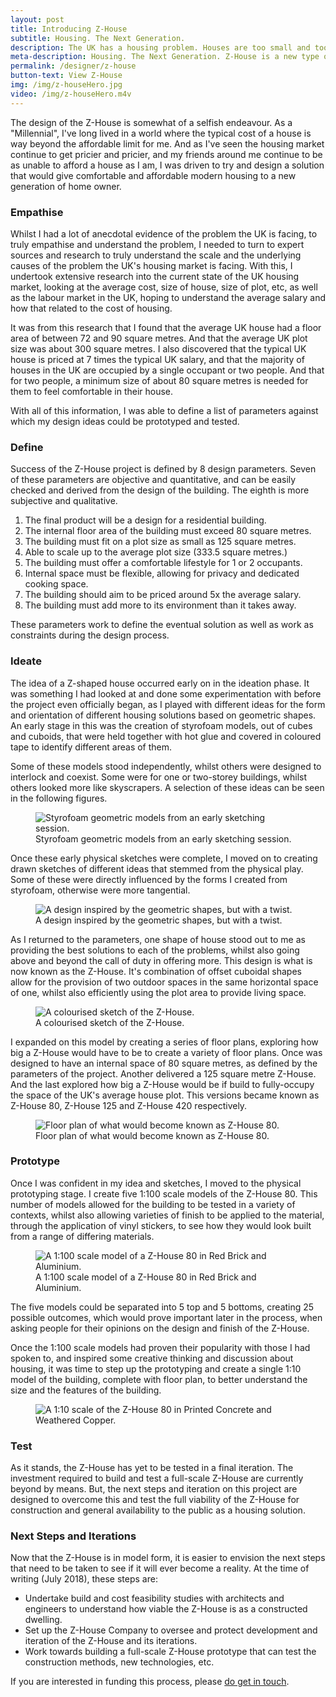 ```yaml
---
layout: post
title: Introducing Z-House
subtitle: Housing. The Next Generation.
description: The UK has a housing problem. Houses are too small and too expensive for the next generation and their families. Z-House aims to solve that problem by applying the design process to the problem.
meta-description: Housing. The Next Generation. Z-House is a new type of house for a new generation of home owners.
permalink: /designer/z-house
button-text: View Z-House
img: /img/z-houseHero.jpg
video: /img/z-houseHero.m4v
---
```


The design of the Z-House is somewhat of a selfish endeavour. As a "Millennial", I've long lived in a world where the typical cost of a house is way beyond the affordable limit for me. And as I've seen the housing market continue to get pricier and pricier, and my friends around me continue to be as unable to afford a house as I am, I was driven to try and design a solution that would give comfortable and affordable modern housing to a new generation of home owner.

### Empathise

Whilst I had a lot of anecdotal evidence of the problem the UK is facing, to truly empathise and understand the problem, I needed to turn to expert sources and research to truly understand the scale and the underlying causes of the problem the UK's housing market is facing. With this, I undertook extensive research into the current state of the UK housing market, looking at the average cost, size of house, size of plot, etc, as well as the labour market in the UK, hoping to understand the average salary and how that related to the cost of housing.

It was from this research that I found that the average UK house had a floor area of between 72 and 90 square metres. And that the average UK plot size was about 300 square metres. I also discovered that the typical UK house is priced at 7 times the typical UK salary, and that the majority of houses in the UK are occupied by a single occupant or two people. And that for two people, a minimum size of about 80 square metres is needed for them to feel comfortable in their house.

With all of this information, I was able to define a list of parameters against which my design ideas could be prototyped and tested.

### Define

Success of the Z-House project is defined by 8 design parameters. Seven of these parameters are objective and quantitative, and can be easily checked and derived from the design of the building. The eighth is more subjective and qualitative.

1. The final product will be a design for a residential building.
2. The internal floor area of the building must exceed 80 square metres.
3. The building must fit on a plot size as small as 125 square metres.
4. Able to scale up to the average plot size (333.5 square metres.)
5. The building must offer a comfortable lifestyle for 1 or 2 occupants.
6. Internal space must be flexible, allowing for privacy and dedicated cooking space.
7. The building should aim to be priced around 5x the average salary.
8. The building must add more to its environment than it takes away. 

These parameters work to define the eventual solution as well as work as constraints during the design process.

### Ideate

The idea of a Z-shaped house occurred early on in the ideation phase. It was something I had looked at and done some experimentation with before the project even officially began, as I played with different ideas for the form and orientation of different housing solutions based on geometric shapes. An early stage in this was the creation of styrofoam models, out of cubes and cuboids, that were held together with hot glue and covered in coloured tape to identify different areas of them.

Some of these models stood independently, whilst others were designed to interlock and coexist. Some were for one or two-storey buildings, whilst others looked more like skyscrapers. A selection of these ideas can be seen in the following figures.

<figure class="figure d-block text-center">
  <img src="/img/z-house/IMG_3481.jpg" class="figure-img img-fluid rounded" alt="Styrofoam geometric models from an early sketching session.">
  <figcaption class="figure-caption text-center">Styrofoam geometric models from an early sketching session.</figcaption>
</figure>

Once these early physical sketches were complete, I moved on to creating drawn sketches of different ideas that stemmed from the physical play. Some of these were directly influenced by the forms I created from styrofoam, otherwise were more tangential.

<figure class="figure d-block text-center">
  <img src="/img/z-house/IMG_3486.jpg" class="figure-img img-fluid rounded" alt="A design inspired by the geometric shapes, but with a twist.">
  <figcaption class="figure-caption text-center">A design inspired by the geometric shapes, but with a twist.</figcaption>
</figure>

As I returned to the parameters, one shape of house stood out to me as providing the best solutions to each of the problems, whilst also going above and beyond the call of duty in offering more. This design is what is now known as the Z-House. It's combination of offset cuboidal shapes allow for the provision of two outdoor spaces in the same horizontal space of one, whilst also efficiently using the plot area to provide living space.

<figure class="figure d-block text-center">
  <img src="/img/z-house/IMG_3520.jpg" class="figure-img img-fluid rounded" alt="A colourised sketch of the Z-House.">
  <figcaption class="figure-caption text-center">A colourised sketch of the Z-House.</figcaption>
</figure>

I expanded on this model by creating a series of floor plans, exploring how big a Z-House would have to be to create a variety of floor plans. Once was designed to have an internal space of 80 square metres, as defined by the parameters of the project. Another delivered a 125 square metre Z-House. And the last explored how big a Z-House would be if build to fully-occupy the space of the UK's average house plot. This versions became known as Z-House 80, Z-House 125 and Z-House 420 respectively.

<figure class="figure d-block text-center">
  <img src="/img/z-house/IMG_3554.png" class="figure-img img-fluid rounded" alt="Floor plan of what would become known as Z-House 80.">
  <figcaption class="figure-caption text-center">Floor plan of what would become known as Z-House 80.</figcaption>
</figure>

### Prototype

Once I was confident in my idea and sketches, I moved to the physical prototyping stage. I create five 1:100 scale models of the Z-House 80. This number of models allowed for the building to be tested in a variety of contexts, whilst also allowing varieties of finish to be applied to the material, through the application of vinyl stickers, to see how they would look built from a range of differing materials.

<figure class="figure d-block text-center">
  <img src="/img/z-house/IMG_3557.jpg" class="figure-img img-fluid rounded" alt="A 1:100 scale model of a Z-House 80 in Red Brick and Aluminium.">
  <figcaption class="figure-caption text-center">A 1:100 scale model of a Z-House 80 in Red Brick and Aluminium.</figcaption>
</figure>

The five models could be separated into 5 top and 5 bottoms, creating 25 possible outcomes, which would prove important later in the process, when asking people for their opinions on the design and finish of the Z-House.

Once the 1:100 scale models had proven their popularity with those I had spoken to, and inspired some creative thinking and discussion about housing, it was time to step up the prototyping and create a single 1:10 model of the building, complete with floor plan, to better understand the size and the features of the building.

<figure class="figure d-block text-center">
  <img src="/img/z-house/IMG_3683.jpg" class="figure-img img-fluid rounded" alt="A 1:10 scale of the Z-House 80 in Printed Concrete and Weathered Copper.">
  <figcaption class="figure-caption text-center"></figcaption>
</figure>

### Test

As it stands, the Z-House has yet to be tested in a final iteration. The investment required to build and test a full-scale Z-House are currently beyond by means. But, the next steps and iteration on this project are designed to overcome this and test the full viability of the Z-House for construction and general availability to the public as a housing solution.

### Next Steps and Iterations

Now that the Z-House is in model form, it is easier to envision the next steps that need to be taken to see if it will ever become a reality. At the time of writing (July 2018), these steps are:

- Undertake build and cost feasibility studies with architects and engineers to understand how viable the Z-House is as a constructed dwelling.
- Set up the Z-House Company to oversee and protect development and iteration of the Z-House and its iterations.
- Work towards building a full-scale Z-House prototype that can test the construction methods, new technologies, etc.

If you are interested in funding this process, please <a href="mailto:hi@samhutchings.co?subject=Let's talk about Z-House">do get in touch</a>.

